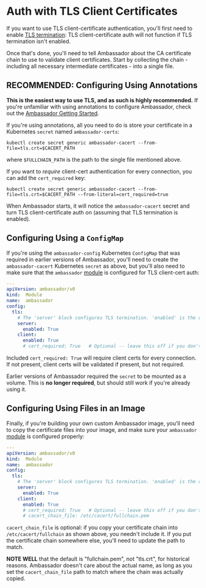 # Auth with TLS Client Certificates

If you want to use TLS client-certificate authentication, you'll first need to enable [TLS termination](tls-termination.html): TLS client-certificate auth will not function if TLS termination isn't enabled.

Once that's done, you'll need to tell Ambassador about the CA certificate chain to use to validate client certificates. Start by collecting the chain - including all necessary intermediate certificates - into a single file.

## RECOMMENDED: Configuring Using Annotations

**This is the easiest way to use TLS, and as such is highly recommended.** If you're unfamiliar with using annotations to configure Ambassador, check out the [Ambassador Getting Started](/user-guide/getting-started.html).

If you're using annotations, all you need to do is store your certificate in a Kubernetes `secret` named `ambassador-certs`:

```shell
kubectl create secret generic ambassador-cacert --from-file=tls.crt=$CACERT_PATH
```

where `$FULLCHAIN_PATH` is the path to the single file mentioned above.

If you want to _require_ client-cert authentication for every connection, you can add the `cert_required` key:

```shell
kubectl create secret generic ambassador-cacert --from-file=tls.crt=$CACERT_PATH --from-literal=cert_required=true
```

When Ambassador starts, it will notice the `ambassador-cacert` secret and turn TLS client-certificate auth on (assuming that TLS termination is enabled).

## Configuring Using a `ConfigMap`

If you're using the `ambassador-config` Kubernetes `ConfigMap` that was required in earlier versions of Ambassador, you'll need to create the `ambassador-cacert` Kubernetes `secret` as above, but you'll also need to make sure that the `ambassador` [module](../about/concepts.md#modules) is configured for TLS client-cert auth:

```yaml
---
apiVersion: ambassador/v0
kind:  Module
name:  ambassador
config:
  tls:
    # The 'server' block configures TLS termination. 'enabled' is the only required element.
    server:
      enabled: True
    client:
      enabled: True
      # cert_required: True   # Optional -- leave this off if you don't need to require client certs
```

Included `cert_required: True` will require client certs for every connection. If not present, client certs will be validated if present, but not required.

Earlier versions of Ambassador required the `secret` to be mounted as a volume. This is **no longer required**, but should still work if you're already using it.

## Configuring Using Files in an Image

Finally, if you're building your own custom Ambassador image, you'll need to copy the certificate files into your image, and make sure your `ambassador` [module](../about/concepts.md#modules) is configured properly:

```yaml
---
apiVersion: ambassador/v0
kind:  Module
name:  ambassador
config:
  tls:
    # The 'server' block configures TLS termination. 'enabled' is the only required element.
    server:
      enabled: True
    client:
      enabled: True
      # cert_required: True   # Optional -- leave this off if you don't need to require client certs
      # cacert_chain_file: /etc/cacert/fullchain.pem
```

`cacert_chain_file` is optional: if you copy your certificate chain into `/etc/cacert/fullchain` as shown above, you needn't include it. If you put the certificate chain somewhere else, you'll need to update the path to match.

**NOTE WELL** that the default is "fullchain.pem", not "tls.crt", for historical reasons. Ambassador doesn't care about the actual name, as long as you set the `cacert_chain_file` path to match where the chain was actually copied.
